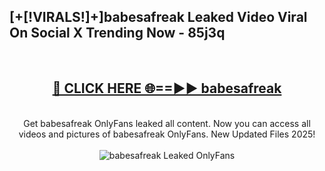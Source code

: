 <h2>[+[!VIRALS!]+]babesafreak Leaked Video Viral On Social X Trending Now - 85j3q</h2>
<br>
<div align="center">
<h2><a href="https://libra.edu.pl?babesafreak" rel="nofollow">🔴 CLICK HERE 🌐==►► babesafreak</a></h2>
<br>
Get babesafreak OnlyFans leaked all content. Now you can access all videos and pictures of babesafreak OnlyFans. New Updated Files 2025!
<br>
<br>
<a href="https://libra.edu.pl?babesafreak" rel="nofollow" data-target="animated-image.originalLink"><img src="https://i.ibb.co.com/WyWwxjT/player-gif2.gif" alt="babesafreak Leaked OnlyFans" style="max-width: 100%; display: inline-block;" data-target="animated-image.originalImage"></a>
</div>
<br>